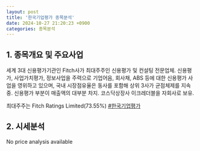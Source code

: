 ```yaml
---
layout: post
title: '한국기업평가 종목분석'
date: 2024-10-27 21:20:23 +0900
categories: 종목분석
---
```


## 1. 종목개요 및 주요사업

세계 3대 신용평가기관인 Fitch사가 최대주주인 신용평가 및 컨설팅 전문업체. 신용평가, 사업가치평가, 정보사업을 주력으로 기업어음, 회사채, ABS 등에 대한 신용평가 사업을 영위하고 있으며, 국내 시장점유율은 동사를 포함해 상위 3사가 균점체제를 지속중. 신용평가 부분이 매출액의 대부분 차지. 코스닥상장사 이크레더블을 자회사로 보유. 

최대주주는 Fitch Ratings Limited(73.55%)
[#한국기업평가](#)

## 2. 시세분석

No price analysis available
